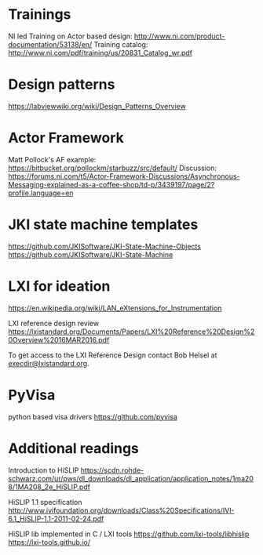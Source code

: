# Trainings
NI led Training on Actor based design: http://www.ni.com/product-documentation/53138/en/
Training catalog: http://www.ni.com/pdf/training/us/20831_Catalog_wr.pdf

# Design patterns
https://labviewwiki.org/wiki/Design_Patterns_Overview

# Actor Framework
Matt Pollock's AF example: https://bitbucket.org/pollockm/starbuzz/src/default/
Discussion: https://forums.ni.com/t5/Actor-Framework-Discussions/Asynchronous-Messaging-explained-as-a-coffee-shop/td-p/3439197/page/2?profile.language=en

# JKI state machine templates
https://github.com/JKISoftware/JKI-State-Machine-Objects
https://github.com/JKISoftware/JKI-State-Machine

# LXI for ideation
https://en.wikipedia.org/wiki/LAN_eXtensions_for_Instrumentation

LXI reference design review
https://lxistandard.org/Documents/Papers/LXI%20Reference%20Design%20Overview%2016MAR2016.pdf

To get access to the LXI Reference Design contact Bob Helsel at execdir@lxistandard.org.

# PyVisa
python based visa drivers
https://github.com/pyvisa

# Additional readings

Introduction to HiSLIP 
https://scdn.rohde-schwarz.com/ur/pws/dl_downloads/dl_application/application_notes/1ma208/1MA208_2e_HiSLIP.pdf

HiSLIP 1.1 specification
http://www.ivifoundation.org/downloads/Class%20Specifications/IVI-6.1_HiSLIP-1.1-2011-02-24.pdf

HiSLIP lib implemented in C / LXI tools
https://github.com/lxi-tools/libhislip
https://lxi-tools.github.io/







